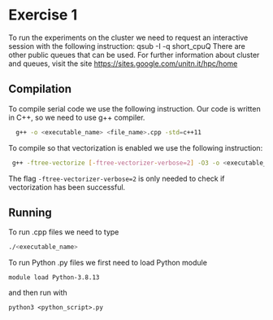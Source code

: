# Exercise 1
To run the experiments on the cluster we need to request an interactive session with the following instruction:
    qsub -I -q short_cpuQ
There are other public queues that can be used. For further information about cluster and queues, visit the site 
  https://sites.google.com/unitn.it/hpc/home

## Compilation
To compile serial code we use the following instruction. Our code is written in C++, so we need to use g++ compiler.
```bash
  g++ -o <executable_name> <file_name>.cpp -std=c++11
```

To compile so that vectorization is enabled we use the following instruction:
```bash
 g++ -ftree-vectorize [-ftree-vectorizer-verbose=2] -O3 -o <executable_name> <file_name>.cpp -std=c++11
 ```
The flag `-ftree-vectorizer-verbose=2` is only needed to check if vectorization has been successful.

## Running
To run .cpp files we need to type
```bash
./<executable_name>
```
To run Python .py files we first need to load Python module
```
module load Python-3.8.13
```
and then run with
```
python3 <python_script>.py
```
